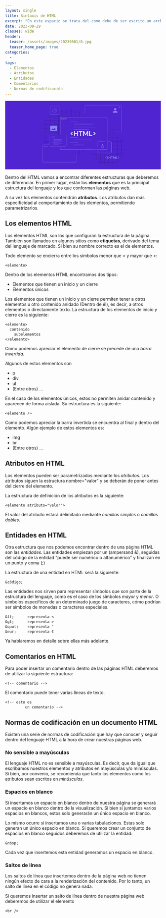 ```yaml
---
layout: single
title: Sintaxis de HTML
excerpt: "En este espacio se trata del como debe de ser escrito un archivo html, es decir algunas de las sintaxis que debe de llevar este tipo de archivos para que sean legibles y puedan ser entendibles por los navegadores."
date: 2023-08-29
classes: wide
header:
  teaser: /assets/images/20230801/0.jpg
  teaser_home_page: true
categories:
  - 
tags:
  - Elementos
  - Atributos
  - Entidades
  - Comentarios
  - Normas de codificación
---
```

![](/assets/images/20230801/0.jpg)

Dentro del HTML vamos a encontrar diferentes estructuras que deberemos de diferenciar. En primer lugar, están los **elementos** que es la principal estructura del lenguaje y los que conforman las páginas web.

A su vez los elementos contendrán **atributos**. Los atributos dan más especificidad al comportamiento de los elementos, permitiendo parametrizarlos.

## Los elementos HTML

Los elementos HTML son los que configuran la estructura de la página. También son llamados en algunos sitios como **etiquetas**, derivado del tema del lenguaje de marcado. Si bien su nombre correcto es el de elementos.

Todo elemento se encierra entre los símbolos menor que < y mayor que >:

~~~
<elemento>
~~~

Dentro de los elementos HTML encontramos dos tipos:

* Elementos que tienen un inicio y un cierre
* Elementos únicos

Los elementos que tienen un inicio y un cierre permiten tener a otros elementos u otro contenido anidado (Dentro de él), es decir, a otros elementos o directamente texto. La estructura de los elementos de inicio y cierre es la siguiente:

~~~
<elemento> 
  contenido
    subelementos
</elemento>
~~~

Como podemos apreciar el elemento de cierre se precede de una *barra invertida*.

Algunos de estos elementos son 

* p
* div
* ul
* (Entre otros) ...

En el caso de los elementos únicos, estos no permiten anidar contenido y aparecen de forma aislada. Su estructura es la siguiente:

~~~
<elemento />
~~~

Como podemos apreciar la barra invertida se encuentra al final y dentro del elemento. Algún ejemplo de estos elementos es:

* img
* br
* (Entre otros) ...

## Atributos en HTML

Los elementos pueden ser parametrizados mediante los *atributos*. Los atributos siguen la estructura nombre="valor" y se deberán de poner antes del cierre del elemento.

La estructura de definición de los atributos es la siguiente:

~~~
<elemento atributo="valor">
~~~

El valor del atributo estará delimitado mediante *comillas simples* o *comillas dobles*.

## Entidades en HTML

Otra estructura que nos podemos encontrar dentro de una página HTML son las *entidades*. Las entidades empiezan por un (ampersand &), seguidas del código de la entidad "puede ser numérico o alfanumérico" y finalizan en un punto y coma (;)

La estructura de una entidad en HTML será la siguiente:

~~~
&código;
~~~

Las entidades nos sirven para representar símbolos que son parte de la estructura del lenguaje, como es el caso de los símbolos *mayor* y *menor*. O símbolos específicos de un determinado juego de caracteres, cómo podrían ser símbolos de monedas o caracteres especiales.

~~~
&lt;      representa <
&gt;      representa >
&quot;    representa '
&eur;     representa €
~~~

Ya hablaremos en detalle sobre ellas más adelante.

## Comentarios en HTML

Para poder insertar un comentario dentro de las páginas HTML deberemos de utilizar la siguiente estructura:

~~~
<!-- comentario -->
~~~

El comentario puede tener varias líneas de texto.

~~~
<!-- esto es
         un comentario -->
~~~

## Normas de codificación en un documento HTML

Existen una serie de normas de codificación que hay que conocer y seguir dentro del lenguaje HTML a la hora de crear nuestras páginas web.

### No sensible a mayúsculas

El lenguaje HTML no es sensible a mayúsculas. Es decir, que da igual que escribamos nuestros elementos y atributos en mayúsculas y/o minúsculas. Si bien, por convenio, se recomienda que tanto los elementos como los atributos sean escritos en *minúsculas*.

### Espacios en blanco

Si insertamos un espacio en blanco dentro de nuestra página se generará un espacio en blanco dentro de la visualización. Si bien si juntamos varios espacios en blancos, estos solo generarán un único espacio en blanco.

Lo mismo ocurre si insertamos una o varias tabulaciones. Estas solo generan un único espacio en blanco. Si queremos crear un conjunto de espacios en blanco seguidos deberemos de utilizar la entidad:

~~~
&nbsp;
~~~

Cada vez que insertemos esta entidad generamos un espacio en blanco.

### Saltos de línea

Los saltos de línea que insertemos dentro de la página web no tienen ningún efecto de cara a la renderización del contenido. Por lo tanto, un salto de línea en el código no genera nada.

Si queremos insertar un salto de línea dentro de nuestra página web deberemos de utilizar el elemento

~~~
<br />
~~~